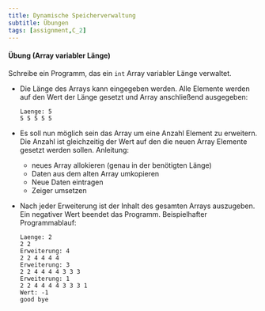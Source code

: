 ```yaml
---
title: Dynamische Speicherverwaltung
subtitle: Übungen
tags: [assignment,C_2]
---
```


#### Übung (Array variabler Länge)

Schreibe ein Programm, das ein `int` Array variabler Länge verwaltet.

- Die Länge des Arrays kann eingegeben werden. Alle Elemente werden auf den Wert der Länge gesetzt und Array anschließend ausgegeben:
  
  ```
  Laenge: 5
  5 5 5 5 5
  ```
  
- Es soll nun möglich sein das Array um eine Anzahl Element zu erweitern. Die Anzahl ist gleichzeitig der Wert auf den die neuen Array Elemente gesetzt werden sollen.
  Anleitung: 

  - neues Array allokieren (genau in der benötigten Länge)
  - Daten aus dem alten Array umkopieren
  - Neue Daten eintragen
  - Zeiger umsetzen
  
- Nach jeder Erweiterung ist der Inhalt des gesamten Arrays auszugeben. Ein negativer Wert beendet das Programm. Beispielhafter Programmablauf:
  
  ```
  Laenge: 2
  2 2
  Erweiterung: 4
  2 2 4 4 4 4
  Erweiterung: 3
  2 2 4 4 4 4 3 3 3
  Erweiterung: 1
  2 2 4 4 4 4 3 3 3 1
  Wert: -1
  good bye
  ```